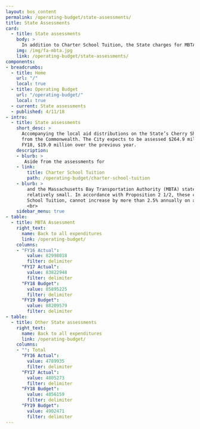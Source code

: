 ```yaml
---
layout: bos_content
permalink: /operating-budget/state-assessments/
title: State Assessments
card:
  - title: State assessments
    body: >
      In addition to Charter School Tuition, the State charges for MBTA and other items. Learn more.
    img: /img/fa-mbta.jpg
    link: /operating-budget/state-assessments/
components:
- breadcrumbs:
  - title: Home
    url: "/"
    local: true
  - title: Operating Budget
    url: "/operating-budget/"
    local: true
  - current: State assessments
  - published: 4/11/18
- intro:
  - title: State assessments
    short_desc: >
      Accompanying the local aid distributions on the State’s Cherry Sheet are charges to the City 
      from the Commonwealth. The City expects to be assessed $264.9 million by the Commonwealth in 
      FY18, $19.0 million over the previous year.
    description:
    - blurb: >
       Aside from the assessments for 
    - link:
        title: Charter School Tuition
        path: /operating-budget/charter-school-tuition
    - blurb: >
        and the Massachusetts Bay Transportation Authority (MBTA) state assessment growth is 
        relatively small. In accordance with Proposition 2 1/2, these charges, except for Charter 
        School Tuition, cannot increase by more than 2.5% annually on a statewide basis.
        <br>
    sidebar_menu: true
- table:
  - title: MBTA Assessment
    right_text:
      name: Back to all expenditures
      link: /operating-budget/
    columns:
    - "FY16 Actual": 
        value: 82998018
        filter: delimiter
      "FY17 Actual": 
        value: 83822948
        filter: delimiter
      "FY18 Budget": 
        value: 85895225
        filter: delimiter
      "FY19 Budget": 
        value: 88209579
        filter: delimiter
- table: 
  - title: Other State assessments
    right_text:
      name: Back to all expenditures
      link: /operating-budget/
    columns:
    - "": Total
      "FY16 Actual": 
        value: 4789935
        filter: delimiter
      "FY17 Actual": 
        value: 4805273
        filter: delimiter
      "FY18 Budget": 
        value: 4856159
        filter: delimiter
      "FY19 Budget": 
        value: 4902471
        filter: delimiter
---
```

